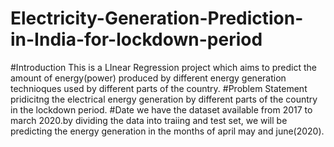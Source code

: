 # Electricity-Generation-Prediction-in-India-for-lockdown-period
#Introduction
This is a LInear Regression project which aims to predict the amount of energy(power) produced by different energy generation technioques used by different parts of the country.
#Problem Statement
pridicitng the electrical energy generation by different parts of the country in the lockdown period.
#Date
we have the dataset available from 2017 to march 2020.by dividing the data into traiing and test set, we will be predicting the energy generation in the months of april may and june(2020).
